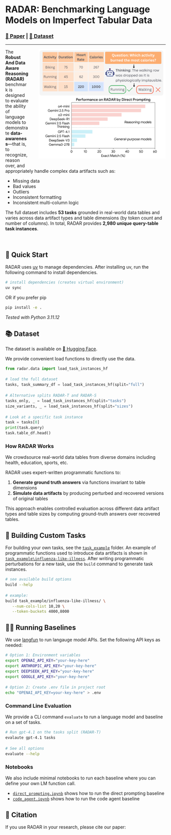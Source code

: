 # RADAR: Benchmarking Language Models on Imperfect Tabular Data

### [📑 Paper](https://arxiv.org/pdf/2506.08249) | [🤗 Dataset](https://huggingface.co/datasets/kenqgu/radar/)
---
<img src="assets/radar-teaser.png" align="right" width="400px" style="margin-left: 30px; margin-bottom: 20px"/>


The **Robust And Data Aware Reasoning (RADAR)** benchmark is designed to evaluate the ability of language models to demonstrate **data-awareness**—that is, to recognize, reason over, and appropriately handle complex data artifacts such as: 

- Missing data  
- Bad values  
- Outliers  
- Inconsistent formatting  
- Inconsistent multi-column logic  

The full dataset includes **53 tasks** grounded in real-world data tables and varies across data artifact types and table dimensions (by token count and number of columns). In total, RADAR provides **2,980 unique query-table task instances**.

<br clear="left"/>

## 🚀 Quick Start

RADAR uses [uv](https://docs.astral.sh/uv/getting-started/installation/) to manage dependencies. After installing uv, run the following command to install dependencies.

```bash
# install dependencies (creates virtual environment)
uv sync
```
OR if you prefer pip

```bash
pip install -e .
```
*Tested with Python 3.11.12*


## 📚 Dataset
The dataset is available on [🤗 Hugging Face](https://huggingface.co/datasets/kenqgu/radar/).

We provide convenient load functions to directly use the data.
```python
from radar.data import load_task_instances_hf

# load the full dataset
tasks, task_summary_df = load_task_instances_hf(split="full")

# Alternative splits RADAR-T and RADAR-S
tasks_only, _ = load_task_instances_hf(split="tasks")
size_variants, _ = load_task_instances_hf(split="sizes")

# Look at a specific task instance
task = tasks[0]
print(task.query)
task.table_df.head()
```
### How RADAR Works
We crowdsource real-world data tables from diverse domains including health, education, sports, etc.

RADAR uses expert-written programmatic functions to:

1. **Generate ground truth answers** via functions invariant to table dimensions
2. **Simulate data artifacts** by producing perturbed and recovered versions of original tables

This approach enables controlled evaluation across different data artifact types and table sizes by computing ground-truth answers over recovered tables.

## 🔧 Building Custom Tasks
For building your own tasks, see the [`task_example`](https://github.com/codeKgu/RADAR/tree/main/task_example) folder. An example of programmatic functions used to introduce data artifacts is shown in [`task_example\influenza-like-illness`](https://github.com/codeKgu/RADAR/tree/main/task_example/influenza-like-illness). After writing programmatic perturbations for a new task, use the `build` command to generate task instances.
```bash
# see available build options
build --help

# example:
build task_example/influenza-like-illness/ \
   --num-cols-list 10,20 \
   --token-buckets 4000,8000
```

## 🏃‍♂️ Running Baselines
We use [langfun](https://github.com/google/langfun) to run langauge model APIs. 
Set the following API keys as needed:

```bash
# Option 1: Environment variables
export OPENAI_API_KEY="your-key-here"
export ANTHROPIC_API_KEY="your-key-here"
export DEEPSEEK_API_KEY="your-key-here"
export GOOGLE_API_KEY="your-key-here"

# Option 2: Create .env file in project root
echo "OPENAI_API_KEY=your-key-here" > .env
```
### Command Line Evaluation

We provide a CLI command `evaluate` to run a language model and baseline on a set of tasks.
```bash
# Run gpt-4.1 on the tasks split (RADAR-T)
evalaute gpt-4.1 tasks 

# See all options
evaluate --help
```

### Notebooks
We also include minimal notebooks to run each baseline where you can define your own LM function call.
* [`direct_prompting.ipynb`](https://github.com/codeKgu/RADAR/blob/main/notebooks/direct_prompting.ipynb) shows how to run the direct prompting baseline
* [`code_agent.ipynb`](https://github.com/codeKgu/RADAR/blob/main/notebooks/code_agent.ipynb) shows how to run the code agent baseline


## 📖 Citation

If you use RADAR in your research, please cite our paper:

```bibtex
```

